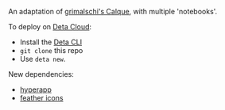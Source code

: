 An adaptation of [grimalschi's Calque](https://github.com/grimalschi/calque), with multiple 'notebooks'.

To deploy on [Deta Cloud](https://www.deta.sh/):
- Install the [Deta CLI](https://docs.deta.sh/docs/cli/install)
- `git clone` this repo
- Use `deta new`.


New dependencies:
- [hyperapp](https://github.com/jorgebucaran/hyperapp)
- [feather icons](https://github.com/feathericons/feather)
